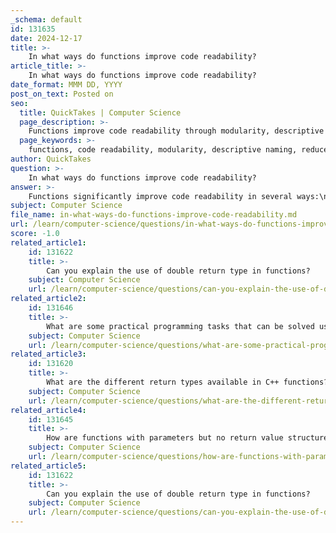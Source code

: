 ```yaml
---
_schema: default
id: 131635
date: 2024-12-17
title: >-
    In what ways do functions improve code readability?
article_title: >-
    In what ways do functions improve code readability?
date_format: MMM DD, YYYY
post_on_text: Posted on
seo:
  title: QuickTakes | Computer Science
  page_description: >-
    Functions improve code readability through modularity, descriptive naming, reduced complexity, easier debugging, reusability, parameterization, self-documentation, and improved collaboration, making code more organized and maintainable.
  page_keywords: >-
    functions, code readability, modularity, descriptive naming, reduced complexity, easier debugging, reusability, parameterization, self-documentation, improved collaboration
author: QuickTakes
question: >-
    In what ways do functions improve code readability?
answer: >-
    Functions significantly improve code readability in several ways:\n\n1. **Modularity**: Functions allow developers to break down complex tasks into smaller, manageable components. This modular approach makes it easier to understand the overall structure of the program, as each function can be viewed as a mini-program that performs a specific task.\n\n2. **Descriptive Naming**: Well-named functions provide context about what the code does, making it easier for others (and the original author) to understand the purpose of the code at a glance. This clarity reduces the cognitive load required to follow the logic of the program.\n\n3. **Reduced Complexity**: By encapsulating functionality within functions, the main body of the code remains cleaner and less cluttered. This separation of concerns allows developers to focus on high-level logic without getting bogged down by implementation details.\n\n4. **Easier Debugging**: When code is organized into functions, it becomes easier to isolate and fix errors. If a function is not working as expected, developers can test and debug that specific function without needing to sift through the entire codebase.\n\n5. **Reusability**: Functions can be reused across different parts of a program or even in different programs. This not only saves time but also ensures consistency in how certain tasks are performed, which can enhance readability.\n\n6. **Parameterization**: Functions can accept parameters, allowing them to operate on different data inputs. This flexibility means that the same function can be used in various contexts, further reducing redundancy and improving clarity.\n\n7. **Self-Documentation**: Functions can serve as a form of self-documentation. By using function prototypes and clear parameter names, the intent and usage of functions can be communicated effectively without extensive comments.\n\n8. **Improved Collaboration**: In collaborative coding environments, functions help different team members work on separate parts of the codebase simultaneously. This division of labor can lead to clearer code organization and easier integration of different components.\n\nIn summary, the use of functions enhances code readability by promoting organization, clarity, and maintainability, making it easier for developers to understand, debug, and collaborate on code.
subject: Computer Science
file_name: in-what-ways-do-functions-improve-code-readability.md
url: /learn/computer-science/questions/in-what-ways-do-functions-improve-code-readability
score: -1.0
related_article1:
    id: 131622
    title: >-
        Can you explain the use of double return type in functions?
    subject: Computer Science
    url: /learn/computer-science/questions/can-you-explain-the-use-of-double-return-type-in-functions
related_article2:
    id: 131646
    title: >-
        What are some practical programming tasks that can be solved using C++ functions?
    subject: Computer Science
    url: /learn/computer-science/questions/what-are-some-practical-programming-tasks-that-can-be-solved-using-c-functions
related_article3:
    id: 131620
    title: >-
        What are the different return types available in C++ functions?
    subject: Computer Science
    url: /learn/computer-science/questions/what-are-the-different-return-types-available-in-c-functions
related_article4:
    id: 131645
    title: >-
        How are functions with parameters but no return value structured?
    subject: Computer Science
    url: /learn/computer-science/questions/how-are-functions-with-parameters-but-no-return-value-structured
related_article5:
    id: 131622
    title: >-
        Can you explain the use of double return type in functions?
    subject: Computer Science
    url: /learn/computer-science/questions/can-you-explain-the-use-of-double-return-type-in-functions
---
```


&nbsp;